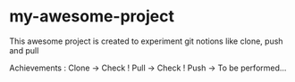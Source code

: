﻿# my-awesome-project
This awesome project is created to experiment git notions like clone, push and pull

Achievements :
Clone → Check !
Pull → Check !
Push → To be performed...

